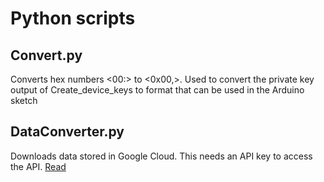 # Python scripts

## Convert.py

Converts hex numbers <00:> to <0x00,>. Used to convert the private key output of Create_device_keys to 
format that can be used in the Arduino sketch

## DataConverter.py
Downloads data stored in Google Cloud. This needs an API key to access the API. [Read](https://cloud.google.com/docs/authentication/getting-started)

